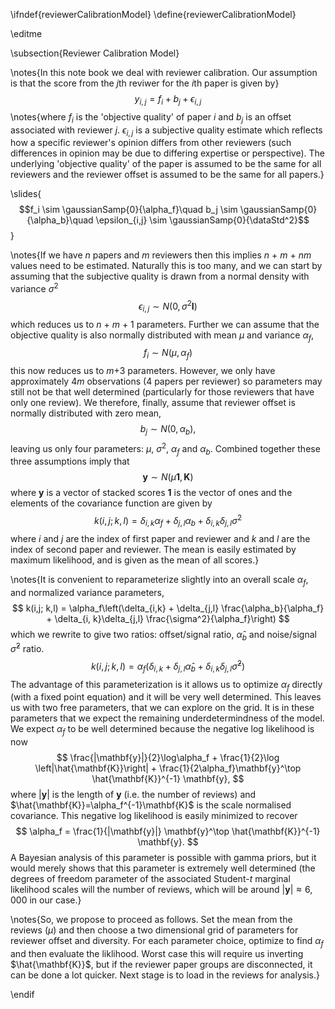 \ifndef{reviewerCalibrationModel}
\define{reviewerCalibrationModel}

\editme

\subsection{Reviewer Calibration Model}

\notes{In this note book we deal with reviewer calibration. Our assumption is
that the score from the $j$th reviwer for the $i$th paper is given by}
$$
y_{i,j} = f_i + b_j + \epsilon_{i, j}
$$
\notes{where $f_i$ is the 'objective quality' of paper $i$ and $b_j$ is an
offset associated with reviewer $j$. $\epsilon_{i,j}$ is a subjective
quality estimate which reflects how a specific reviewer's opinion
differs from other reviewers (such differences in opinion may be due to
differing expertise or perspective). The underlying 'objective
quality' of the paper is assumed to be the same for all reviewers and
the reviewer offset is assumed to be the same for all papers.}

\slides{$$f_i \sim \gaussianSamp{0}{\alpha_f}\quad b_j \sim \gaussianSamp{0}{\alpha_b}\quad \epsilon_{i,j} \sim \gaussianSamp{0}{\dataStd^2}$$}

\notes{If we have $n$ papers and $m$ reviewers then this implies $n$ + $m$ +
$nm$ values need to be estimated. Naturally this is too many, and we can
start by assuming that the subjective quality is drawn from a normal
density with variance $\sigma^2$ $$
\epsilon_{i, j} \sim N(0, \sigma^2 \mathbf{I})
$$ which reduces us to $n$ + $m$ + 1 parameters. Further we can assume
that the objective quality is also normally distributed with mean $\mu$
and variance $\alpha_f$, $$
f_i \sim N(\mu, \alpha_f)
$$ this now reduces us to $m$+3 parameters. However, we only have
approximately $4m$ observations (4 papers per reviewer) so parameters
may still not be that well determined (particularly for those reviewers
that have only one review). We therefore, finally, assume that reviewer
offset is normally distributed with zero mean, $$
b_j \sim N(0, \alpha_b),
$$ leaving us only four parameters: $\mu$, $\sigma^2$, $\alpha_f$ and
$\alpha_b$. Combined together these three assumptions imply that $$
\mathbf{y} \sim N(\mu \mathbf{1}, \mathbf{K})
$$ where $\mathbf{y}$ is a vector of stacked scores $\mathbf{1}$ is the
vector of ones and the elements of the covariance function are given by
$$
k(i,j; k,l) = \delta_{i,k} \alpha_f + \delta_{j,l} \alpha_b + \delta_{i, k}\delta_{j,l} \sigma^2
$$ where $i$ and $j$ are the index of first paper and reviewer and $k$
and $l$ are the index of second paper and reviewer. The mean is easily
estimated by maximum likelihood, and is given as the mean of all scores.}

\notes{It is convenient to reparameterize slightly into an overall scale
$\alpha_f$, and normalized variance parameters, 
$$
k(i,j; k,l) = \alpha_f\left(\delta_{i,k}  + \delta_{j,l} \frac{\alpha_b}{\alpha_f} + \delta_{i, k}\delta_{j,l} \frac{\sigma^2}{\alpha_f}\right)
$$ 
which we rewrite to give two ratios: offset/signal ratio,
$\hat{\alpha}_b$ and noise/signal $\hat{\sigma}^2$ ratio. 
$$
k(i,j; k,l) = \alpha_f\left(\delta_{i,k}  + \delta_{j,l} \hat{\alpha}_b + \delta_{i, k}\delta_{j,l} \hat{\sigma}^2\right)
$$ 
The advantage of this parameterization is it allows us to optimize
$\alpha_f$ directly (with a fixed point equation) and it will be very
well determined. This leaves us with two free parameters, that we can
explore on the grid. It is in these parameters that we expect the
remaining underdetermindness of the model. We expect $\alpha_f$ to be
well determined because the negative log likelihood is now 
$$
\frac{|\mathbf{y}|}{2}\log\alpha_f + \frac{1}{2}\log  \left|\hat{\mathbf{K}}\right| + \frac{1}{2\alpha_f}\mathbf{y}^\top \hat{\mathbf{K}}^{-1} \mathbf{y},
$$ 
where $|\mathbf{y}|$ is the length of $\mathbf{y}$ (i.e. the number
of reviews) and $\hat{\mathbf{K}}=\alpha_f^{-1}\mathbf{K}$ is the scale
normalised covariance. This negative log likelihood is easily minimized
to recover 
$$
\alpha_f = \frac{1}{|\mathbf{y}|} \mathbf{y}^\top \hat{\mathbf{K}}^{-1} \mathbf{y}.
$$ 
A Bayesian analysis of this parameter is possible with gamma priors,
but it would merely shows that this parameter is extremely well
determined (the degrees of freedom parameter of the associated
Student-$t$ marginal likelihood scales will the number of reviews, which
will be around $|\mathbf{y}| \approx 6,000$ in our case.}

\notes{So, we propose to proceed as follows. Set the mean from the reviews
($\mu$) and then choose a two dimensional grid of parameters for
reviewer offset and diversity. For each parameter choice, optimize to
find $\alpha_f$ and then evaluate the liklihood. Worst case this will
require us inverting $\hat{\mathbf{K}}$, but if the reviewer paper
groups are disconnected, it can be done a lot quicker. Next stage is to
load in the reviews for analysis.}

\endif
